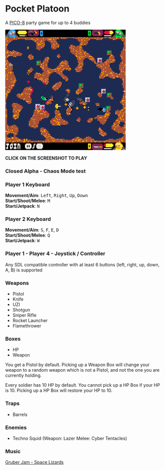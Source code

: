 # Pocket Platoon
A [PICO-8](https://www.lexaloffle.com/pico-8.php) party game for up to 4 buddies  

[<img src="screenshot.png">](https://donbattery.github.io/pocket_platoon/)  

**CLICK ON THE SCREENSHOT TO PLAY**  

### Closed Alpha - Chaos Mode test

### Player 1 Keyboard
**Movement/Aim**: <kbd>Left</kbd>, <kbd>Right</kbd>, <kbd>Up</kbd>, <kbd>Down</kbd>  
**Start/Shoot/Melee**: <kbd>M</kbd>  
**Start/Jetpack**: <kbd>N</kbd>  

### Player 2 Keyboard
**Movement/Aim**:  <kbd>S</kbd>, <kbd>F</kbd>, <kbd>E</kbd>, <kbd>D</kbd>  
**Start/Shoot/Melee**: <kbd>Q</kbd>  
**Start/Jetpack**: <kbd>W</kbd>  

### Player 1 - Player 4 - Joystick / Controller

Any SDL compatible controller with at least 6 buttons (left, right, up, down, A, B) is supported

### Weapons  
- Pistol 
- Knife
- UZI
- Shotgun
- Sniper Rifle
- Rocket Launcher
- Flamethrower  

### Boxes 
- HP
- Weapon  

You get a Pistol by default. Picking up a Weapon Box will change your weapon to a random weapon which is not a Pistol, and not the one you are currently holding.  

Every soldier has 10 HP by default. You cannot pick up a HP Box if your HP is 10. Picking up a HP Box will restore your HP to 10.

### Traps  

- Barrels  

### Enemies  
- Techno Squid (Weapon: Lazer Melee: Cyber Tentacles)

### Music
[Gruber Jam - Space Lizards](https://www.lexaloffle.com/bbs/?tid=52127)
